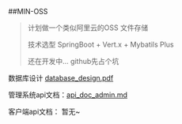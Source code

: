##MIN-OSS

>计划做一个类似阿里云的OSS 文件存储
>
>技术选型 SpringBoot + Vert.x  + Mybatils Plus
>
>还在开发中...   github先占个坑


数据库设计 <a href="database_design.pdf">database_design.pdf</a>

管理系统api文档：<a href="api_doc_admin.md">api_doc_admin.md</a>

客户端api文档： 暂无~